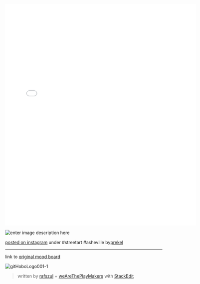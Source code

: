 
<iframe src="//instagram.com/p/Sb5GSsHsun/embed/" width="612" height="710" frameborder="0" scrolling="no" allowtransparency="true"></iframe>

![enter image description here][1]

[posted on instagram](http://instagram.com/p/Sb5GSsHsun/) 
under #streetart #asheville 
by[prekel](http://instagram.com/prekel)


----------


link to [original mood board](https://www.dropbox.com/sh/g08kalw5a2ig54e/AACUXCdevLE87DlCgRZ6LH-2a)



![gitHoboLogo001-1][2]


> written by [rafszul](https://github.com/rafszul) + [weAreThePlayMakers](http://wearetheplaymakers.com/) with [StackEdit](https://stackedit.io/)


  [1]: http://distilleryimage3.ak.instagram.com/163d7c2236a811e2b4ea22000a1fbdb0_7.jpg
  [2]: https://mir-cdn.behance.net/v1/rendition/wip/hd/1311149.53eb001f23e81.jpg